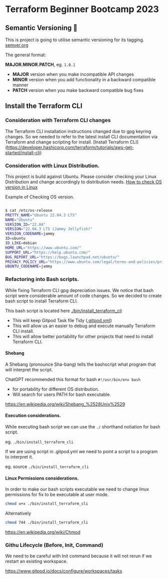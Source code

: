 # Terraform Beginner Bootcamp 2023

## Semantic Versioning  :mage:

This is project is going to utilise semantic versioning for its tagging.
[semver.org](https://semver.org/)

The general format: 

**MAJOR.MINOR.PATCH**, eg. `1.0.1`

-  **MAJOR** version when you make incompatible API changes
-  **MINOR** version when you add functionality in a backward compatible manner
-  **PATCH** version when you make backward compatible bug fixes

## Install the Terraform CLI

### Consideration with Terraform CLI changes

The Terraform CLI installation instructions changed due to gpg keyring changes. So we needed to refer to the latest install CLI documentation via Terraform and change scripting for install.
[Install Terraform CLI]
(https://developer.hashicorp.com/terraform/tutorials/aws-get-started/install-cli)

### Consideration with Linux Distribution.

This project is build against Ubuntu. 
Please consider checking your Linux Distribution and change accordingly to distribution needs.
[How to check OS version in Linux](https://www.cyberciti.biz/faq/how-to-check-os-version-in-linux-command-line/)

Example of Checking OS version.
```sh

$ cat /etc/os-release 
PRETTY_NAME="Ubuntu 22.04.3 LTS"
NAME="Ubuntu"
VERSION_ID="22.04"
VERSION="22.04.3 LTS (Jammy Jellyfish)"
VERSION_CODENAME=jammy
ID=ubuntu
ID_LIKE=debian
HOME_URL="https://www.ubuntu.com/"
SUPPORT_URL="https://help.ubuntu.com/"
BUG_REPORT_URL="https://bugs.launchpad.net/ubuntu/"
PRIVACY_POLICY_URL="https://www.ubuntu.com/legal/terms-and-policies/privacy-policy"
UBUNTU_CODENAME=jammy
```
### Refactoring into Bash scripts.
While fixing Terraform CLI gpg depreciation issues. We notice that bash script were considerable amount of code changes. So we decided to create bash script to install Terraform CLI.

This bash script is located here [./bin/install_terraform_cli](./bin/install_terraform_Cli)

- This will keep Gitpod Task file Tidy ([.gitpod.yml](.gitpod.yml))
- This will allow us an easier to debug and execute manually Terraform CLI install.
- This will allow better portability for other projects that need to install Terraform CLI.

#### Shebang

A Shebang (pronounce Sha-bang) tells the bashscript what program that will interpret the script.

ChatGPT recommended this format for bash `#!/usr/bin/env bash` 

- for portability for different OS distribution.
- Will search for users PATH for bash executable.

https://en.wikipedia.org/wiki/Shebang_%2528Unix%2529

#### Execution considerations.

While  executing bash script we can use the `./` shorthand notiation for bash script.

eg. `./bin/install_terraform_cli`

If we are using script in .gitpod.yml we need to point a script to a program to interpret it.

eg. source `./bin/install_terraform_cli` 

#### Linux Permissions considerations.

In order to make our bash scripts executable we need to change linux permissions for fix to be executable at user mode.

```sh
chmod u+x ./bin/install_terraform_cli
```

Alternatively

```sh
chmod 744 ./bin/install_terraform_cli
```

https://en.wikipedia.org/wiki/Chmod

### Githu Lifecycle (Before, Init, Command) 

We need to be careful with Init command because it will not rerun if we restart an existing workspace.

https://www.gitpod.io/docs/configure/workspaces/tasks
